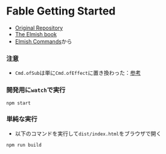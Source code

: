 # Fable Getting Started

- [Original Repository](https://github.com/Zaid-Ajaj/fable-getting-started)
- [The Elmish book](https://zaid-ajaj.github.io/the-elmish-book/#/)
- [Elmish Commands](https://zaid-ajaj.github.io/the-elmish-book/#/chapters/commands/commands)から

### 注意

- `Cmd.ofSub`は単に`Cmd.ofEffect`に置き換わった：[参考](https://elmish.github.io/elmish/docs/subscription.html#subscription-reusability)

### 開発用に`watch`で実行

```shell
npm start
```

### 単純な実行

- 以下のコマンドを実行して`dist/index.html`をブラウザで開く

```shell
npm run build
```
